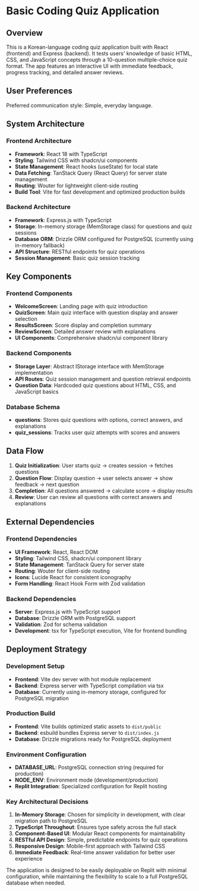 # Basic Coding Quiz Application

## Overview

This is a Korean-language coding quiz application built with React (frontend) and Express (backend). It tests users' knowledge of basic HTML, CSS, and JavaScript concepts through a 10-question multiple-choice quiz format. The app features an interactive UI with immediate feedback, progress tracking, and detailed answer reviews.

## User Preferences

Preferred communication style: Simple, everyday language.

## System Architecture

### Frontend Architecture
- **Framework**: React 18 with TypeScript
- **Styling**: Tailwind CSS with shadcn/ui components
- **State Management**: React hooks (useState) for local state
- **Data Fetching**: TanStack Query (React Query) for server state management
- **Routing**: Wouter for lightweight client-side routing
- **Build Tool**: Vite for fast development and optimized production builds

### Backend Architecture
- **Framework**: Express.js with TypeScript
- **Storage**: In-memory storage (MemStorage class) for questions and quiz sessions
- **Database ORM**: Drizzle ORM configured for PostgreSQL (currently using in-memory fallback)
- **API Structure**: RESTful endpoints for quiz operations
- **Session Management**: Basic quiz session tracking

## Key Components

### Frontend Components
- **WelcomeScreen**: Landing page with quiz introduction
- **QuizScreen**: Main quiz interface with question display and answer selection
- **ResultsScreen**: Score display and completion summary
- **ReviewScreen**: Detailed answer review with explanations
- **UI Components**: Comprehensive shadcn/ui component library

### Backend Components
- **Storage Layer**: Abstract IStorage interface with MemStorage implementation
- **API Routes**: Quiz session management and question retrieval endpoints
- **Question Data**: Hardcoded quiz questions about HTML, CSS, and JavaScript basics

### Database Schema
- **questions**: Stores quiz questions with options, correct answers, and explanations
- **quiz_sessions**: Tracks user quiz attempts with scores and answers

## Data Flow

1. **Quiz Initialization**: User starts quiz → creates session → fetches questions
2. **Question Flow**: Display question → user selects answer → show feedback → next question
3. **Completion**: All questions answered → calculate score → display results
4. **Review**: User can review all questions with correct answers and explanations

## External Dependencies

### Frontend Dependencies
- **UI Framework**: React, React DOM
- **Styling**: Tailwind CSS, shadcn/ui component library
- **State Management**: TanStack Query for server state
- **Routing**: Wouter for client-side routing
- **Icons**: Lucide React for consistent iconography
- **Form Handling**: React Hook Form with Zod validation

### Backend Dependencies
- **Server**: Express.js with TypeScript support
- **Database**: Drizzle ORM with PostgreSQL support
- **Validation**: Zod for schema validation
- **Development**: tsx for TypeScript execution, Vite for frontend bundling

## Deployment Strategy

### Development Setup
- **Frontend**: Vite dev server with hot module replacement
- **Backend**: Express server with TypeScript compilation via tsx
- **Database**: Currently using in-memory storage, configured for PostgreSQL migration

### Production Build
- **Frontend**: Vite builds optimized static assets to `dist/public`
- **Backend**: esbuild bundles Express server to `dist/index.js`
- **Database**: Drizzle migrations ready for PostgreSQL deployment

### Environment Configuration
- **DATABASE_URL**: PostgreSQL connection string (required for production)
- **NODE_ENV**: Environment mode (development/production)
- **Replit Integration**: Specialized configuration for Replit hosting

### Key Architectural Decisions

1. **In-Memory Storage**: Chosen for simplicity in development, with clear migration path to PostgreSQL
2. **TypeScript Throughout**: Ensures type safety across the full stack
3. **Component-Based UI**: Modular React components for maintainability
4. **RESTful API Design**: Simple, predictable endpoints for quiz operations
5. **Responsive Design**: Mobile-first approach with Tailwind CSS
6. **Immediate Feedback**: Real-time answer validation for better user experience

The application is designed to be easily deployable on Replit with minimal configuration, while maintaining the flexibility to scale to a full PostgreSQL database when needed.
